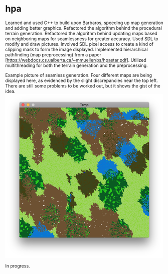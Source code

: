 # hpa
Learned and used C++ to build upon Barbaros, speeding up map generation and adding better graphics. 
Refactored the algorithm behind the procedural terrain generation. 
Refactored the algorithm behind updating maps based on neighboring maps for seamlessness for greater accuracy.
Used SDL to modify and draw pictures. Involved SDL pixel access to create a kind of clipping mask to form the image displayed. 
Implemented hierarchical pathfinding (map preprocessing) from a paper [https://webdocs.cs.ualberta.ca/~mmueller/ps/hpastar.pdf]. 
Utilized multithreading for both the terrain generation and the preprocessing. 

Example picture of seamless generation. Four different maps are being displayed here, as evidenced by the slight discrepancies near the top left. There are still some problems to be worked out, but it shows the gist of the idea.
![Seamless attempt](seamless.png)

In progress.
